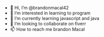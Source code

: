 - 👋 Hi, I’m @brandonmacal42
- 👀 I’m interested in learning to program
- 🌱 I’m currently learning javascript and java
- 💞️ I’m looking to collaborate on fiverr
- 📫 How to reach me brandon Macal

<!---
brandonmacal42/brandonmacal42 is a ✨ special ✨ repository because its `README.md` (this file) appears on your GitHub profile.
You can click the Preview link to take a look at your changes.
--->

